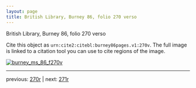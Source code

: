 ```yaml
---
layout: page
title: British Library, Burney 86, folio 270 verso
---
```


British Library, Burney 86, folio 270 verso

Cite this object as `urn:cite2:citebl:burney86pages.v1:270v`.  The full image is linked to a citation tool you can use to cite regions of the image.

[![burney_ms_86_f270v](http://www.homermultitext.org/iipsrv?IIIF=/project/homer/pyramidal/deepzoom/citebl/burney86imgs/v1/burney_ms_86_f270v.tif/full/800,/0/default.jpg)](http://www.homermultitext.org/ict2/?urn=urn:cite2:citebl:burney86imgs.v1:burney_ms_86_f270v) 

---

previous:  [270r](../270r/) | next: [271r](../271r/)